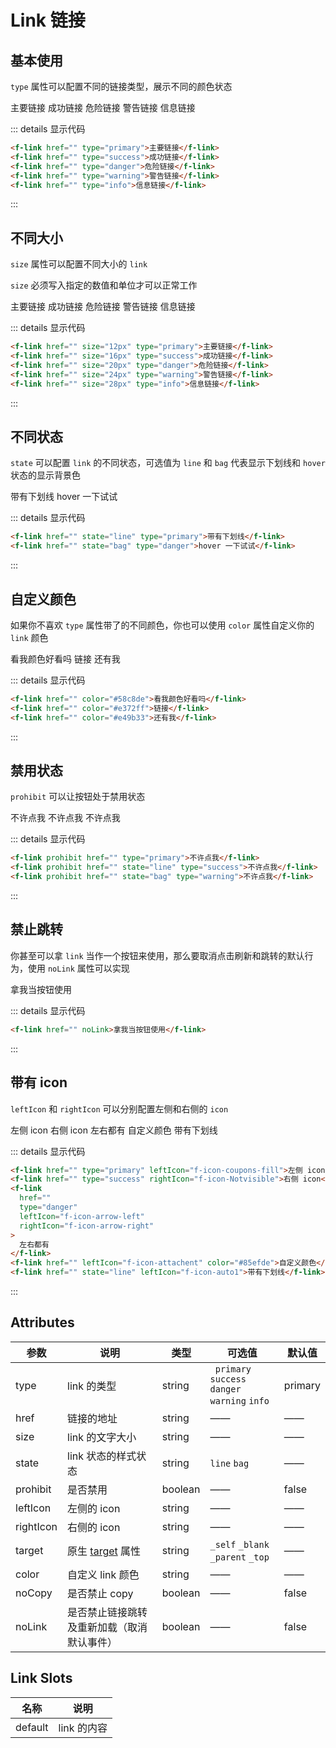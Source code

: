 # Link 链接

## 基本使用

`type` 属性可以配置不同的链接类型，展示不同的颜色状态

<f-link type="primary">主要链接</f-link>
<f-link href="" type="success">成功链接</f-link>
<f-link href="" type="danger">危险链接</f-link>
<f-link href="" type="warning">警告链接</f-link>
<f-link href="" type="info">信息链接</f-link>

::: details 显示代码

```html
<f-link href="" type="primary">主要链接</f-link>
<f-link href="" type="success">成功链接</f-link>
<f-link href="" type="danger">危险链接</f-link>
<f-link href="" type="warning">警告链接</f-link>
<f-link href="" type="info">信息链接</f-link>
```

:::

## 不同大小

`size` 属性可以配置不同大小的 `link`

`size` 必须写入指定的数值和单位才可以正常工作

<f-link href="" size="12px" type="primary">主要链接</f-link>
<f-link href="" size="16px" type="success">成功链接</f-link>
<f-link href="" size="20px" type="danger">危险链接</f-link>
<f-link href="" size="24px" type="warning">警告链接</f-link>
<f-link href="" size="28px" type="info">信息链接</f-link>

::: details 显示代码

```html
<f-link href="" size="12px" type="primary">主要链接</f-link>
<f-link href="" size="16px" type="success">成功链接</f-link>
<f-link href="" size="20px" type="danger">危险链接</f-link>
<f-link href="" size="24px" type="warning">警告链接</f-link>
<f-link href="" size="28px" type="info">信息链接</f-link>
```

:::

## 不同状态

`state` 可以配置 `link` 的不同状态，可选值为 `line` 和 `bag` 代表显示下划线和 `hover` 状态的显示背景色

<f-link href="" state="line" type="primary">带有下划线</f-link>
<f-link href="" state="bag" type="danger">hover 一下试试</f-link>

::: details 显示代码

```html
<f-link href="" state="line" type="primary">带有下划线</f-link>
<f-link href="" state="bag" type="danger">hover 一下试试</f-link>
```

:::

## 自定义颜色

如果你不喜欢 `type` 属性带了的不同颜色，你也可以使用 `color` 属性自定义你的 `link` 颜色

<f-link href="" color="#58c8de">看我颜色好看吗</f-link>
<f-link href="" color="#e372ff">链接</f-link>
<f-link href="" color="#e49b33">还有我</f-link>

::: details 显示代码

```html
<f-link href="" color="#58c8de">看我颜色好看吗</f-link>
<f-link href="" color="#e372ff">链接</f-link>
<f-link href="" color="#e49b33">还有我</f-link>
```

:::

## 禁用状态

`prohibit` 可以让按钮处于禁用状态

<f-link prohibit href="" type="primary">不许点我</f-link>
<f-link prohibit href="" state="line" type="success">不许点我</f-link>
<f-link prohibit href="" state="bag" type="warning">不许点我</f-link>

::: details 显示代码

```html
<f-link prohibit href="" type="primary">不许点我</f-link>
<f-link prohibit href="" state="line" type="success">不许点我</f-link>
<f-link prohibit href="" state="bag" type="warning">不许点我</f-link>
```

:::

## 禁止跳转

你甚至可以拿 `link` 当作一个按钮来使用，那么要取消点击刷新和跳转的默认行为，使用 `noLink` 属性可以实现

<f-link href="" noLink>拿我当按钮使用</f-link>

::: details 显示代码

```html
<f-link href="" noLink>拿我当按钮使用</f-link>
```

:::

## 带有 icon

`leftIcon` 和 `rightIcon` 可以分别配置左侧和右侧的 `icon`

<f-link href="" type="primary" leftIcon="f-icon-coupons-fill">左侧 icon</f-link>
<f-link href="" type="success" rightIcon="f-icon-Notvisible">右侧 icon</f-link>
<f-link href="" type="danger" leftIcon="f-icon-arrow-left" rightIcon="f-icon-arrow-right">左右都有</f-link>
<f-link href=""  leftIcon="f-icon-attachent" color="#85efde">自定义颜色</f-link>
<f-link href="" state="line" leftIcon="f-icon-auto1">带有下划线</f-link>

::: details 显示代码

```html
<f-link href="" type="primary" leftIcon="f-icon-coupons-fill">左侧 icon</f-link>
<f-link href="" type="success" rightIcon="f-icon-Notvisible">右侧 icon</f-link>
<f-link
  href=""
  type="danger"
  leftIcon="f-icon-arrow-left"
  rightIcon="f-icon-arrow-right"
>
  左右都有
</f-link>
<f-link href="" leftIcon="f-icon-attachent" color="#85efde">自定义颜色</f-link>
<f-link href="" state="line" leftIcon="f-icon-auto1">带有下划线</f-link>
```

:::

## Attributes

| 参数      | 说明                                                                                      | 类型    | 可选值                                                | 默认值  |
| --------- | ----------------------------------------------------------------------------------------- | ------- | ----------------------------------------------------- | ------- |
| type      | link 的类型                                                                               | string  | ` primary` `success`<br /> `danger` `warning` `info ` | primary |
| href      | 链接的地址                                                                                | string  | ——                                                    | ——      |
| size      | link 的文字大小                                                                           | string  | ——                                                    | ——      |
| state     | link 状态的样式状态                                                                       | string  | `line` `bag`                                          | ——      |
| prohibit  | 是否禁用                                                                                  | boolean | ——                                                    | false   |
| leftIcon  | 左侧的 icon                                                                               | string  | ——                                                    | ——      |
| rightIcon | 右侧的 icon                                                                               | string  | ——                                                    | ——      |
| target    | 原生 [target](https://developer.mozilla.org/zh-CN/docs/Web/HTML/Element/a#attr-href) 属性 | string  | `_self` `_blank` `_parent` `_top `                    | ——      |
| color     | 自定义 link 颜色                                                                          | string  | ——                                                    | ——      |
| noCopy    | 是否禁止 copy                                                                             | boolean | ——                                                    | false   |
| noLink    | 是否禁止链接跳转及重新加载（取消默认事件）                                                | boolean | ——                                                    | false   |

## Link Slots

| 名称    | 说明        |
| ------- | ----------- |
| default | link 的内容 |

<style scoped>
.f-link {
  margin: 5px;
}
</style>
